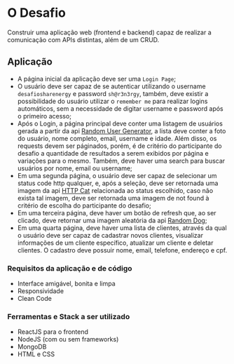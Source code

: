 # O Desafio

Construir uma aplicação web (frontend e backend) capaz de realizar a comunicação com APIs distintas, além de um CRUD.

## Aplicação

- A página inicial da aplicação deve ser uma `Login Page`;
- O usuário deve ser capaz de se autenticar utilizando o username `desafiosharenergy` e password `sh@r3n3rgy`, também, deve existir a possibilidade do usuário utilizar o `remember me` para realizar logins automáticos, sem a necessidade de digitar username e password após o primeiro acesso;
- Após o Login, a página principal deve conter uma listagem de usuários gerada a partir da api [Random User Generator](https://randomuser.me/), a lista deve conter a foto do usuário, nome completo, email, username e idade. Além disso, os requests devem ser páginados, porém, é de critério do participante do desafio a quantidade de resultados a serem exibidos por página e variações para o mesmo. Também, deve haver uma search para buscar usuários por nome, email ou username;
- Em uma segunda página, o usuário deve ser capaz de selecionar um status code http qualquer, e, após a seleção, deve ser retornada uma imagem da api [HTTP Cat](https://http.cat/) relacionada ao status escolhido, caso não exista tal imagem, deve ser retornada uma imagem de not found à critério de escolha do participante do desafio;
- Em uma terceira página, deve haver um botão de refresh que, ao ser clicado, deve retornar uma imagem aleatória da api [Random Dog](https://random.dog/);
- Em uma quarta página, deve haver uma lista de clientes, através da qual o usuário deve ser capaz de cadastrar novos clientes, visualizar informações de um cliente específico, atualizar um cliente e deletar clientes. O cadastro deve possuir nome, email, telefone, endereço e cpf.

### Requisitos da aplicação e de código

- Interface amigável, bonita e limpa
- Responsividade
- Clean Code

### Ferramentas e Stack a ser utilizado

- ReactJS para o frontend
- NodeJS (com ou sem frameworks)
- MongoDB
- HTML e CSS
